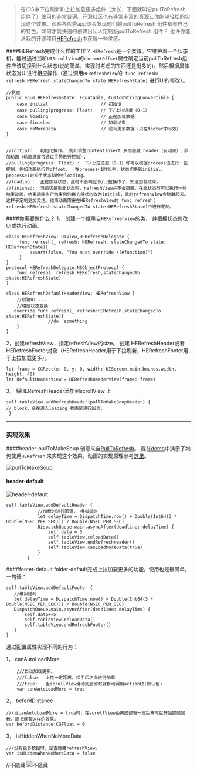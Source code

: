 > 在iOS中下拉刷新和上拉加载更多组件（太长，下面就叫它pullToRefresh 组件了）使用的非常普遍。开源社区也有非常丰富的资源让你能够轻松的实现这个效果。观察各优秀app你会发现他们的pullToRefresh 组件都有自己的特色。如何才能快速的创建出私人定制版pullToRefresh 组件？ 也许你能从我的开源项目[HERefresh](https://github.com/hejunm/HERefresh)中获得一些灵感。

####HERefresh完成什么样的工作？
`HERefresh`是一个类簇。它维护着一个状态机，能过通过监听`UIScrollView`的`contentOffset`属性确定当前pullToRefresh组件应该切换到什么状态(说的简单，实现时考虑的东西还是挺多的)。然后根据具体状态对UI进行相应操作（通过调用`HERefreshView`的` func refresh(_ refresh:HERefresh,stateChangedTo state:HERefreshState)` 进行UI的修改）。

```
//状态
public enum HERefreshState: Equatable, CustomStringConvertible {
    case initial                    // 初始话
    case pulling(progress: Float)   // 下/上拉进度（0~1）
    case loading                    // 正在加载数据
    case finished                   // 加载结束
    case noMoreData                 // 没有更多数据（只在footer中有效）
}


//initial:   初始化操作。 例如调整contentInsert 从而隐藏 header（有动画）;添加动画（动画进度可通过手势进行控制）；
//pulling(progress: Float) :  下/上拉进度（0~1）你可以根据process值进行一些控制，例如动画执行的offset。  在process<1时松手，状态切换到initial， process>1时松手状态切换到loading。
//loading :  正在加载状态，此时不会响应下/上拉操作了，知道加载结束。
//finished:  当前切换到此状态时，refreshView并不会隐藏。在此状态时可以执行一些结束动画，结束动画执行结束后你再去将状态改为initial，此时refreshView会隐藏起来。这样子定制更加灵活。结束动画需要在HERefreshView的 func refresh(_ refresh:HERefresh,stateChangedTo state:HERefreshState)中进行定制。
```


####你需要做什么？
1， 创建一个继承自`HERefreshView`的类， 并根据状态修改UI或执行动画。
```
class HERefreshView: UIView,HERefreshDelegate {
	 func refresh(_ refresh: HERefresh, stateChangedTo state: HERefreshState){
		 assert(false, "You must override \(#function)")
	 }
}
protocol HERefreshDelegate:NSObjectProtocol {
    func refresh(_ refresh:HERefresh,stateChangedTo state:HERefreshState)
}

class HERefreshDefaultHeaderView: HERefreshView {
    //创建UI ...
    //相应状态变换    
   override func refresh(_ refresh:HERefresh,stateChangedTo state:HERefreshState){
                //do  something
    }
}
```
2，创建refreshView，指定refreshView的size。 创建 HERefreshHeader或者HERefreshFooter对象（HERefreshHeader用于下拉刷新，HERefreshFooter用于上拉加载更多）。
```
let frame = CGRect(x: 0, y: 0, width: UIScreen.main.bounds.width, height: 40)
let defaultHeaderView = HERefreshHeaderView(frame: frame)
```
3， 将HERefreshHeader添加到scrollView 上
```
self.tableView.addRefreshHeader(pullToMakeSoupHeader) {
// block，会在进入loading 状态是进行回调。
 }
```

----------


### 实现效果
####header-pullToMakeSoup
 创意来自[PullToRefresh](https://github.com/Yalantis/PullToMakeSoup)。  我在[demo](https://github.com/hejunm/HERefresh)中演示了如何使用`HERefresh` 来实现这个效果。动画的实现原理参考[这里](https://yalantis.com/blog/how-we-built-customizable-pull-to-refresh-pull-to-cook-soup-animation/?utm_source=github)。

![pullToMakeSoup](http://upload-images.jianshu.io/upload_images/1748276-34e733f77318d0be?imageMogr2/auto-orient/strip)

#### header-default

![header-default](http://upload-images.jianshu.io/upload_images/1748276-8185213b22e0aa76?imageMogr2/auto-orient/strip)

```
self.tableView.addDefaultHeader {
            //加载时进行回调， 模拟延时
            let delayTime = DispatchTime.now() + Double(Int64(3 * Double(NSEC_PER_SEC))) / Double(NSEC_PER_SEC)
            DispatchQueue.main.asyncAfter(deadline: delayTime) {
                self.data = 5
                self.tableView.reloadData()
                self.tableView.endRefreshHeader()
                self.tableView.canLoadMoreData(true)
            }
        }
```

####footer-default
folder-default完成上拉加载更多的功能。使用也是很简单，一句话：

```
self.tableView.addDefaultFooter {
   //模拟延时
   let delayTime = DispatchTime.now() + Double(Int64(3 * Double(NSEC_PER_SEC))) / Double(NSEC_PER_SEC)
   DispatchQueue.main.asyncAfter(deadline: delayTime) {
       self.data+=5
       self.tableView.reloadData()
       self.tableView.endRefreshFooter()
   }
}
```

通过配置属性实现不同的行为：

1， canAutoLoadMore
```
    ///自动加载更多。
    ///false:  上拉一定距离，松手后才会进行加载
    ///true:   当scrollView滑动到底部时就自动调用action块(默认值)
    var canAutoLoadMore = true
```

2， befordDistance

```
///当canAutoLoadMore = true时，在scrollView距离底部有一定距离时就开始提前加载。简书就有这样的效果。
var befordDistance:CGFloat = 0
```

3， isHiddenWhenNoMoreData

```
///没有更多数据时，是否隐藏refreshView。
var isHiddenWhenNoMoreData = false
``` 
//不隐藏
![不隐藏](http://upload-images.jianshu.io/upload_images/1748276-b73d8b435c7c6a2d?imageMogr2/auto-orient/strip%7CimageView2/2/w/1240)
